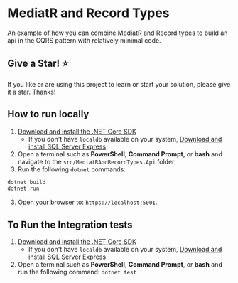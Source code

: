 # MediatR and Record Types

An example of how you can combine MediatR and Record types to build an api in the CQRS pattern with relatively minimal code.

## Give a Star! :star:

If you like or are using this project to learn or start your solution, please give it a star. Thanks!

## How to run locally

1. [Download and install the .NET Core SDK](https://dotnet.microsoft.com/download)
    * If you don't have `localdb` available on your system, [Download and install SQL Server Express](https://docs.microsoft.com/en-us/sql/database-engine/configure-windows/sql-server-express-localdb)
2. Open a terminal such as **PowerShell**, **Command Prompt**, or **bash** and navigate to the `src/MediatRAndRecordTypes.Api` folder
3. Run the following `dotnet` commands:
```sh
dotnet build
dotnet run
```
3. Open your browser to: `https://localhost:5001`.

## To Run the Integration tests
1. [Download and install the .NET Core SDK](https://dotnet.microsoft.com/download)
    * If you don't have `localdb` available on your system, [Download and install SQL Server Express](https://docs.microsoft.com/en-us/sql/database-engine/configure-windows/sql-server-express-localdb)
2. Open a terminal such as **PowerShell**, **Command Prompt**, or **bash** and run the following command:
`dotnet test`
